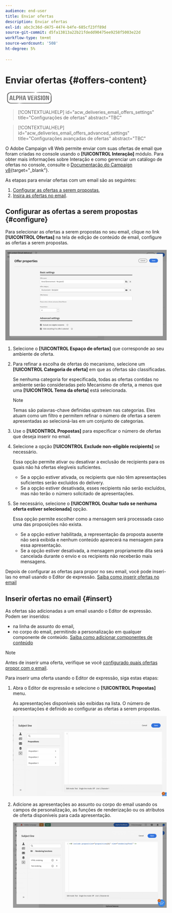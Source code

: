 ```yaml
---
audience: end-user
title: Enviar ofertas
description: Enviar ofertas
exl-id: abc3c36d-d475-4474-b4fe-685cf23ff89d
source-git-commit: d5fa13813a22b21fdedd90475ee9258f5003e22d
workflow-type: tm+mt
source-wordcount: '508'
ht-degree: 5%

---
```


# Enviar ofertas {#offers-content}

![](../assets/do-not-localize/badge.png)

>[!CONTEXTUALHELP]
>id="acw_deliveries_email_offers_settings"
>title="Configurações de ofertas"
>abstract="TBC"

>[!CONTEXTUALHELP]
>id="acw_deliveries_email_offers_advanced_settings"
>title="Configurações avançadas de ofertas"
>abstract="TBC"

O Adobe Campaign v8 Web permite enviar com suas ofertas de email que foram criadas no console usando o **[!UICONTROL Interação]** módulo. Para obter mais informações sobre Interação e como gerenciar um catálogo de ofertas no console, consulte o [Documentação do Campaign v8](https://experienceleague.adobe.com/docs/campaign/campaign-v8/offers/interaction.html){target="_blank"}.

As etapas para enviar ofertas com um email são as seguintes:

1. [Configurar as ofertas a serem propostas](#configure),
1. [Insira as ofertas no email](#insert).

## Configurar as ofertas a serem propostas {#configure}

Para selecionar as ofertas a serem propostas no seu email, clique no link **[!UICONTROL Ofertas]** na tela de edição de conteúdo de email, configure as ofertas a serem propostas.

![](assets/create-content-offers.png)

1. Selecione o **[!UICONTROL Espaço de ofertas]** que corresponde ao seu ambiente de oferta.

1. Para refinar a escolha de ofertas do mecanismo, selecione um **[!UICONTROL Categoria de oferta]** em que as ofertas são classificadas.

   Se nenhuma categoria for especificada, todas as ofertas contidas no ambiente serão consideradas pelo Mecanismo de oferta, a menos que uma **[!UICONTROL Tema da oferta]** está selecionada.

   >[!NOTE]
   >
   >Temas são palavras-chave definidas upstream nas categorias. Eles atuam como um filtro e permitem refinar o número de ofertas a serem apresentadas ao selecioná-las em um conjunto de categorias.

1. Use o **[!UICONTROL Propostas]** para especificar o número de ofertas que deseja inserir no email.

1. Selecione a opção **[!UICONTROL Exclude non-eligible recipients]** se necessário.

   Essa opção permite ativar ou desativar a exclusão de recipients para os quais não há ofertas elegíveis suficientes.

   * Se a opção estiver ativada, os recipients que não têm apresentações suficientes serão excluídos do delivery.
   * Se a opção estiver desativada, esses recipients não serão excluídos, mas não terão o número solicitado de apresentações.

1. Se necessário, selecione o **[!UICONTROL Ocultar tudo se nenhuma oferta estiver selecionada]** opção.

   Essa opção permite escolher como a mensagem será processada caso uma das proposições não exista.

   * Se a opção estiver habilitada, a representação da proposta ausente não será exibida e nenhum conteúdo aparecerá na mensagem para essa apresentação.
   * Se a opção estiver desativada, a mensagem propriamente dita será cancelada durante o envio e os recipients não receberão mais mensagens.

Depois de configurar as ofertas para propor no seu email, você pode inseri-las no email usando o Editor de expressão. [Saiba como inserir ofertas no email](#insert)

## Inserir ofertas no email {#insert}

As ofertas são adicionadas a um email usando o Editor de expressão. Podem ser inseridos:

* na linha de assunto do email,
* no corpo do email, permitindo a personalização em qualquer componente de conteúdo. [Saiba como adicionar componentes de conteúdo](content-components.md)

>[!NOTE]
>
>Antes de inserir uma oferta, verifique se você [configurado quais ofertas propor com o email](#configure).

Para inserir uma oferta usando o Editor de expressão, siga estas etapas:

1. Abra o Editor de expressão e selecione o **[!UICONTROL Propostas]** menu.

   As apresentações disponíveis são exibidas na lista. O número de apresentações é definido ao configurar as ofertas a serem propostas.

   ![](assets/offer-insertion.png)

1. Adicione as apresentações ao assunto ou corpo do email usando os campos de personalização, as funções de renderização ou os atributos de oferta disponíveis para cada apresentação.

   ![](assets/offer-inserted.png)
